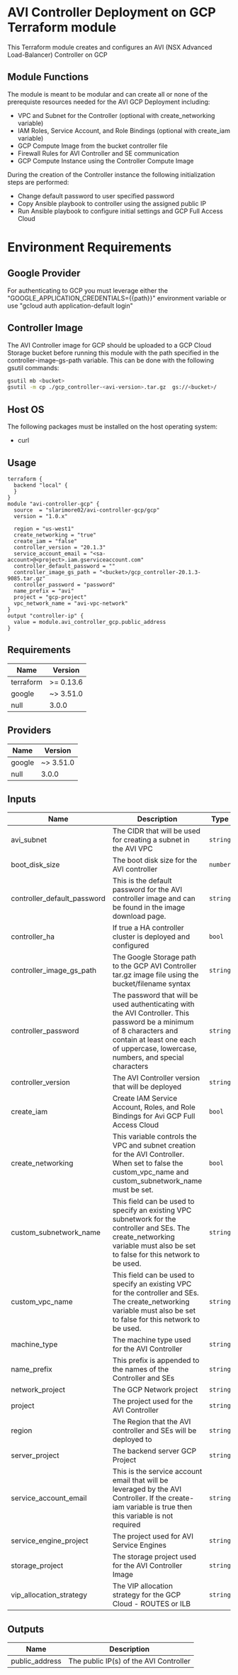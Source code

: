 # AVI Controller Deployment on GCP Terraform module
This Terraform module creates and configures an AVI (NSX Advanced Load-Balancer) Controller on GCP

## Module Functions
The module is meant to be modular and can create all or none of the prerequiste resources needed for the AVI GCP Deployment including:
* VPC and Subnet for the Controller (optional with create_networking variable)
* IAM Roles, Service Account, and Role Bindings (optional with create_iam variable)
* GCP Compute Image from the bucket controller file
* Firewall Rules for AVI Controller and SE communication
* GCP Compute Instance using the Controller Compute Image

During the creation of the Controller instance the following initialization steps are performed:
* Change default password to user specified password
* Copy Ansible playbook to controller using the assigned public IP
* Run Ansible playbook to configure initial settings and GCP Full Access Cloud 

# Environment Requirements
## Google Provider
For authenticating to GCP you must leverage either the "GOOGLE_APPLICATION_CREDENTIALS={{path}}" environment variable or use "gcloud auth application-default login"
## Controller Image
The AVI Controller image for GCP should be uploaded to a GCP Cloud Storage bucket before running this module with the path specified in the controller-image-gs-path variable. This can be done with the following gsutil commands:

```bash
gsutil mb <bucket>
gsutil -m cp ./gcp_controller-<avi-version>.tar.gz  gs://<bucket>/
```
## Host OS 
The following packages must be installed on the host operating system:
* curl 

## Usage
```hcl
terraform {
  backend "local" {
  }
}
module "avi-controller-gcp" {
  source  = "slarimore02/avi-controller-gcp/gcp"
  version = "1.0.x"

  region = "us-west1"
  create_networking = "true"
  create_iam = "false"
  controller_version = "20.1.3"
  service_account_email = "<sa-account>@<project>.iam.gserviceaccount.com"
  controller_default_password = ""
  controller_image_gs_path = "<bucket>/gcp_controller-20.1.3-9085.tar.gz"
  controller_password = "password"
  name_prefix = "avi"
  project = "gcp-project"
  vpc_network_name = "avi-vpc-network"
}
output "controller-ip" { 
  value = module.avi_controller_gcp.public_address
}
```
<!-- BEGINNING OF PRE-COMMIT-TERRAFORM DOCS HOOK -->
## Requirements

| Name | Version |
|------|---------|
| terraform | >= 0.13.6 |
| google | ~> 3.51.0 |
| null | 3.0.0 |

## Providers

| Name | Version |
|------|---------|
| google | ~> 3.51.0 |
| null | 3.0.0 |

## Inputs

| Name | Description | Type | Default | Required |
|------|-------------|------|---------|:--------:|
| avi\_subnet | The CIDR that will be used for creating a subnet in the AVI VPC | `string` | `"10.255.1.0/24"` | no |
| boot\_disk\_size | The boot disk size for the AVI controller | `number` | `128` | no |
| controller\_default\_password | This is the default password for the AVI controller image and can be found in the image download page. | `string` | n/a | yes |
| controller\_ha | If true a HA controller cluster is deployed and configured | `bool` | `"false"` | no |
| controller\_image\_gs\_path | The Google Storage path to the GCP AVI Controller tar.gz image file using the bucket/filename syntax | `string` | n/a | yes |
| controller\_password | The password that will be used authenticating with the AVI Controller. This password be a minimum of 8 characters and contain at least one each of uppercase, lowercase, numbers, and special characters | `string` | n/a | yes |
| controller\_version | The AVI Controller version that will be deployed | `string` | n/a | yes |
| create\_iam | Create IAM Service Account, Roles, and Role Bindings for Avi GCP Full Access Cloud | `bool` | `"false"` | no |
| create\_networking | This variable controls the VPC and subnet creation for the AVI Controller. When set to false the custom\_vpc\_name and custom\_subnetwork\_name must be set. | `bool` | `"true"` | no |
| custom\_subnetwork\_name | This field can be used to specify an existing VPC subnetwork for the controller and SEs. The create\_networking variable must also be set to false for this network to be used. | `string` | `null` | no |
| custom\_vpc\_name | This field can be used to specify an existing VPC for the controller and SEs. The create\_networking variable must also be set to false for this network to be used. | `string` | `null` | no |
| machine\_type | The machine type used for the AVI Controller | `string` | `"n1-standard-8"` | no |
| name\_prefix | This prefix is appended to the names of the Controller and SEs | `string` | n/a | yes |
| network\_project | The GCP Network project | `string` | `""` | no |
| project | The project used for the AVI Controller | `string` | n/a | yes |
| region | The Region that the AVI controller and SEs will be deployed to | `string` | n/a | yes |
| server\_project | The backend server GCP Project | `string` | `""` | no |
| service\_account\_email | This is the service account email that will be leveraged by the AVI Controller. If the create-iam variable is true then this variable is not required | `string` | `""` | no |
| service\_engine\_project | The project used for AVI Service Engines | `string` | `""` | no |
| storage\_project | The storage project used for the AVI Controller Image | `string` | `""` | no |
| vip\_allocation\_strategy | The VIP allocation strategy for the GCP Cloud - ROUTES or ILB | `string` | `"ROUTES"` | no |

## Outputs

| Name | Description |
|------|-------------|
| public\_address | The public IP(s) of the AVI Controller |

<!-- END OF PRE-COMMIT-TERRAFORM DOCS HOOK -->